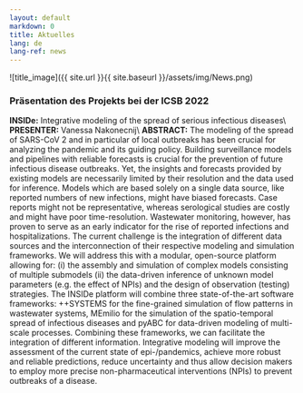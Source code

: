 ```yaml
---
layout: default
markdown: 0
title: Aktuelles
lang: de
lang-ref: news
---
```

![title_image]({{ site.url }}{{ site.baseurl }}/assets/img/News.png)

### Präsentation des Projekts bei der ICSB 2022
**INSIDe:** Integrative modeling of the spread of serious infectious diseases\\
**PRESENTER:** Vanessa Nakonecnij\\
**ABSTRACT:** The modeling of the spread of SARS-CoV 2 and in particular of local outbreaks has been crucial for analyzing the pandemic and its guiding policy. Building surveillance models and pipelines with reliable forecasts is crucial for the prevention of future infectious disease outbreaks. Yet, the insights and forecasts provided by existing models are necessarily limited by their resolution and the data used for inference. Models which are based solely on a single data source, like reported numbers of new infections, might have biased forecasts. Case reports might not be representative, whereas serological studies are costly and might have poor time-resolution. Wastewater monitoring, however, has proven to serve as an early indicator for the rise of reported infections and hospitalizations. The current challenge is the integration of different data sources and the interconnection of their respective modeling and simulation frameworks. We will address this with a modular, open-source platform allowing for: (i) the assembly and simulation of complex models consisting of multiple submodels (ii) the data-driven inference of unknown model parameters (e.g. the effect of NPIs) and the design of observation (testing) strategies. The INSIDe platform will combine three state-of-the-art software frameworks: ++SYSTEMS for the fine-grained simulation of flow patterns in wastewater systems, MEmilio for the simulation of the spatio-temporal spread of infectious diseases and pyABC for data-driven modeling of multi-scale processes. Combining these frameworks, we can facilitate the integration of different information. Integrative modeling will improve the assessment of the current state of epi-/pandemics, achieve more robust and reliable predictions, reduce uncertainty and thus allow decision makers to employ more precise non-pharmaceutical interventions (NPIs) to prevent outbreaks of a disease.
